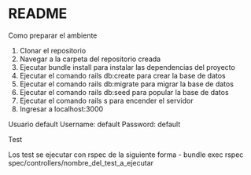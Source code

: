 # README

Como preparar el ambiente

1. Clonar el repositorio
2. Navegar a la carpeta del repositorio creada
3. Ejecutar bundle install para instalar las dependencias del proyecto
4. Ejecutar el comando rails db:create para crear la base de datos
5. Ejecutar el comando rails db:migrate para migrar la base de datos
6. Ejecutar el comando rails db:seed para popular la base de datos
7. Ejecutar el comando rails s para encender el servidor
8. Ingresar a localhost:3000 

Usuario default
  Username: default
  Password: default

Test

Los test se ejecutar con rspec de la siguiente forma - bundle exec rspec spec/controllers/nombre_del_test_a_ejecutar


